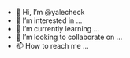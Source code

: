 - 👋 Hi, I’m @yalecheck
- 👀 I’m interested in ...
- 🌱 I’m currently learning ...
- 💞️ I’m looking to collaborate on ...
- 📫 How to reach me ...

<!---
yalecheck/yalecheck is a ✨ special ✨ repository because its `README.md` (this file) appears on your GitHub profile.
You can click the Preview link to take a look at your changes.
--->
